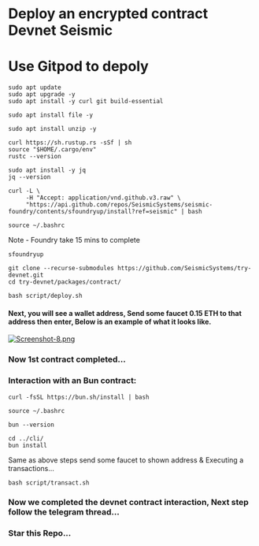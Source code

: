 # Deploy an encrypted contract Devnet Seismic 

# Use Gitpod to depoly 

```
sudo apt update
sudo apt upgrade -y
sudo apt install -y curl git build-essential
```
```
sudo apt install file -y
```
```
sudo apt install unzip -y
```
```
curl https://sh.rustup.rs -sSf | sh
source "$HOME/.cargo/env"
rustc --version
```
```
sudo apt install -y jq
jq --version
```
```
curl -L \
     -H "Accept: application/vnd.github.v3.raw" \
     "https://api.github.com/repos/SeismicSystems/seismic-foundry/contents/sfoundryup/install?ref=seismic" | bash
```
```
source ~/.bashrc
```
Note - Foundry take 15 mins to complete
```
sfoundryup 
```
```
git clone --recurse-submodules https://github.com/SeismicSystems/try-devnet.git
cd try-devnet/packages/contract/
```
```
bash script/deploy.sh
```

#### Next, you will see a wallet address, Send some faucet 0.15 ETH to that address then enter, Below is an example of what it looks like.

[![Screenshot-8.png](https://i.postimg.cc/28Xv1JhD/Screenshot-8.png)](https://postimg.cc/56LjGss7)

### Now 1st contract completed...

### Interaction with an Bun contract: 

```
curl -fsSL https://bun.sh/install | bash
```
```
source ~/.bashrc
```
```
bun --version
```
```
cd ../cli/
bun install
```
Same as above steps send some faucet to shown address & Executing a transactions...
```
bash script/transact.sh  
```
### Now we completed the devnet contract interaction, Next step follow the telegram thread...


### Star this Repo...

